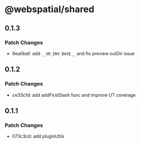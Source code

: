 # @webspatial/shared

## 0.1.3

### Patch Changes

- 9ea0baf: add `__XR_ENV_BASE__` and fix preview outDir issue

## 0.1.2

### Patch Changes

- ce33c1d: add addFirstSlash func and improve UT coverage

## 0.1.1

### Patch Changes

- 073c3cd: add pluginUtils
